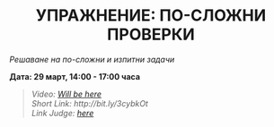 <h1 align="center">УПРАЖНЕНИЕ: ПО-СЛОЖНИ ПРОВЕРКИ</h1>
<i>Решаване на по-сложни и изпитни задачи</i>
<br>

<p><b>Дата: 29 март, 14:00 - 17:00 часа</b></p>

<blockquote>
    <i>
        Video: <a href="#">Will be here</a>
    </i>
    <br>
    <i>
        Short Link: http://bit.ly/3cybkOt
    </i>
    <br>
    <i>
        Link Judge: <a href="https://judge.softuni.bg/Contests/Practice/Index/1162#0">here</a>
    </i>
</blockquote>
